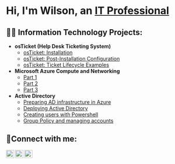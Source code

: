 <h1>Hi, I'm Wilson, an <a href="https://linkedin.com/in/wilsonmolina">IT Professional</a></h1>

<h2>👨‍💻 Information Technology Projects:</h2>

- <b>osTicket (Help Desk Ticketing System)</b>
  - [osTicket: Installation](https://github.com/wmolina-cyber/osticket-install)
  - [osTicket: Post-Installation Configuration](https://github.com/wmolina-cyber/osticket-postinstall-config)
  - [osTicket: Ticket Lifecycle Examples](https://github.com/wmolina-cyber/osticket-ticketlifecycle)
- <b>Microsoft Azure Compute and Networking</b>
  - [Part 1](https://github.com/wmolina-cyber/part1)
  - [Part 2](https://github.com/wmolina-cyber/part2)
  - [Part 3](https://github.com/wmolina-cyber/part3)
- <b>Active Directory</b>
  - [Preparing AD infrastructure in Azure](https://github.com/wmolina-cyber/prep-ad-infra)
  - [Deploying Active Directory](https://github.com/wmolina-cyber/deploy-ad)
  - [Creating users with Powershell](https://github.com/wmolina-cyber/create-user-powershell)
  - [Group Policy and managing accounts](https://github.com/wmolina-cyber/gp-manage)

<h2>🤳Connect with me:</h2>

[<img align="left" alt="Josh | Twitter" width="22px" src="https://cdn.jsdelivr.net/npm/simple-icons@v3/icons/twitter.svg" />][twitter]
[<img align="left" alt="Josh | LinkedIn" width="22px" src="https://cdn.jsdelivr.net/npm/simple-icons@v3/icons/linkedin.svg" />][linkedin]
[<img align="left" alt="Josh | Instagram" width="22px" src="https://cdn.jsdelivr.net/npm/simple-icons@v3/icons/instagram.svg" />][instagram]

[twitter]: https://twitter.com/Josh
[instagram]: https://www.instagram.com/Josh
[linkedin]: https://linkedin.com/in/Josh
